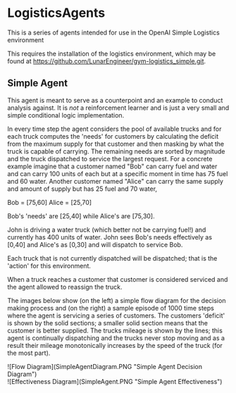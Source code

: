 # LogisticsAgents

This is a series of agents intended for use in the OpenAI Simple Logistics environment

This requires the installation of the logistics environment, which may be found at https://github.com/LunarEngineer/gym-logistics_simple.git.

## Simple Agent

This agent is meant to serve as a counterpoint and an example to conduct analysis against. It is *not* a reinforcement learner and is just a very small and simple conditional logic implementation.

In every time step the agent considers the pool of available trucks and for each truck computes the 'needs' for customers by calculating the deficit from the maximum supply for that customer and then masking by what the truck is capable of carrying. The remaining needs are sorted by magnitude and the truck dispatched to service the largest request. For a concrete example imagine that a customer named "Bob" can carry fuel and water and can carry 100 units of each but at a specific moment in time has 75 fuel and 60 water. Another customer named "Alice" can carry the same supply and amount of supply but has 25 fuel and 70 water,

Bob = [75,60]
Alice = [25,70]

Bob's 'needs' are [25,40] while Alice's are [75,30].

John is driving a water truck (which better not be carrying fuel!) and currently has 400 units of water. John sees Bob's needs effectively as [0,40] and Alice's as [0,30] and will dispatch to service Bob.

Each truck that is not currently dispatched will be dispatched; that is the 'action' for this environment.

When a truck reaches a customer that customer is considered serviced and the agent allowed to reassign the truck.

The images below show (on the left) a simple flow diagram for the decision making process and (on the right) a sample episode of 1000 time steps where the agent is servicing a series of customers. The customers 'deficit' is shown by the solid sections; a smaller solid section means that the customer is better supplied. The trucks mileage is shown by the lines; this agent is continually dispatching and the trucks never stop moving and as a result their mileage monotonically increases by the speed of the truck (for the most part).

<div class="row">
<div class="col-sm-6">
![Flow Diagram](SimpleAgentDiagram.PNG "Simple Agent Decision Diagram")
</div>
<div class="col-sm-6">
![Effectiveness Diagram](SimpleAgent.PNG "Simple Agent Effectiveness")
</div>
</div>
